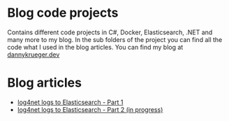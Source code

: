 # Blog code projects
Contains different code projects in C#, Docker, Elasticsearch, .NET and many more to my blog. In the sub folders of the project you can find all the code what I used in the blog articles. You can find my blog at [dannykrueger.dev](https://dannykrueger.dev/)

# Blog articles
* [log4net logs to Elasticsearch - Part 1](https://dannykrueger.dev/log4net-logs-to-elasticsearch-part-1)
* [log4net logs to Elasticsearch - Part 2 (in progress)](https://dannykrueger.dev/)
